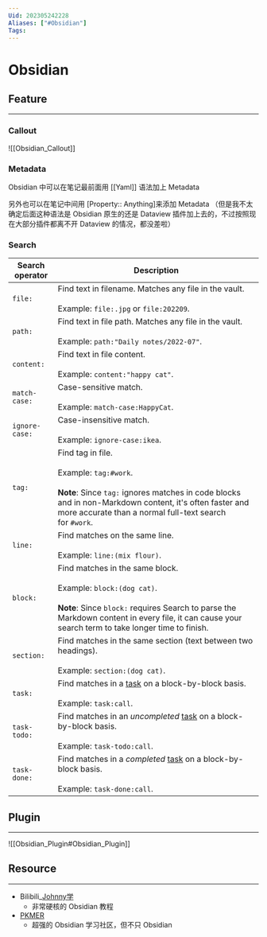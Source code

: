 ```yaml
---
Uid: 202305242228
Aliases: ["#Obsidian"] 
Tags: 
---
```

# Obsidian

## Feature
---
### Callout 

![[Obsidian_Callout]]

### Metadata

Obsidian 中可以在笔记最前面用 [[Yaml]] 语法加上 Metadata

另外也可以在笔记中间用 [Property:: Anything]来添加 Metadata （但是我不太确定后面这种语法是 Obsidian 原生的还是 Dataview 插件加上去的，不过按照现在大部分插件都离不开 Dataview 的情况，都没差啦）

### Search

| Search operator | Description                                                                                                                                                                                                                  |
| --------------- | ---------------------------------------------------------------------------------------------------------------------------------------------------------------------------------------------------------------------------- |
| `file:`         | Find text in filename. Matches any file in the vault.<br><br>Example: `file:.jpg` or `file:202209`.                                                                                                                          |
| `path:`         | Find text in file path. Matches any file in the vault.<br><br>Example: `path:"Daily notes/2022-07"`.                                                                                                                         |
| `content:`      | Find text in file content.<br><br>Example: `content:"happy cat"`.                                                                                                                                                            |
| `match-case:`   | Case-sensitive match.<br><br>Example: `match-case:HappyCat`.                                                                                                                                                                 |
| `ignore-case:`  | Case-insensitive match.<br><br>Example: `ignore-case:ikea`.                                                                                                                                                                  |
| `tag:`          | Find tag in file.<br><br>Example: `tag:#work`.<br><br>**Note**: Since `tag:` ignores matches in code blocks and in non-Markdown content, it's often faster and more accurate than a normal full-text search for `#work`.     |
| `line:`         | Find matches on the same line.<br><br>Example: `line:(mix flour)`.                                                                                                                                                           |
| `block:`        | Find matches in the same block.<br><br>Example: `block:(dog cat)`.<br><br>**Note**: Since `block:` requires Search to parse the Markdown content in every file, it can cause your search term to take longer time to finish. |
| `section:`      | Find matches in the same section (text between two headings).<br><br>Example: `section:(dog cat)`.                                                                                                                           |
| `task:`         | Find matches in a [task](https://help.obsidian.md/Editing+and+formatting/Basic+formatting+syntax#Task%20lists) on a block-by-block basis.<br><br>Example: `task:call`.                                                       |
| `task-todo:`    | Find matches in an _uncompleted_ [task](https://help.obsidian.md/Editing+and+formatting/Basic+formatting+syntax#Task%20lists) on a block-by-block basis.<br><br>Example: `task-todo:call`.                                   |
| `task-done:`    | Find matches in a _completed_ [task](https://help.obsidian.md/Editing+and+formatting/Basic+formatting+syntax#Task%20lists) on a block-by-block basis.<br><br>Example: `task-done:call`.                                      |

## Plugin
---
![[Obsidian_Plugin#Obsidian_Plugin]]

## Resource 
---
- Bilibili_[Johnny学](https://space.bilibili.com/432408734)
	- 非常硬核的 Obsidian 教程
 - [PKMER](https://pkmer.cn/)
	 - 超强的 Obsidian 学习社区，但不只 Obsidian
